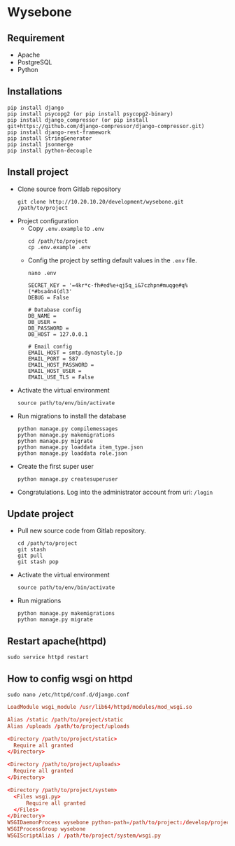 # Wysebone

## Requirement
- Apache
- PostgreSQL
- Python

## Installations
```
pip install django
pip install psycopg2 (or pip install psycopg2-binary)
pip install django_compressor (or pip install git+https://github.com/django-compressor/django-compressor.git)
pip install django-rest-framework
pip install StringGenerator
pip install jsonmerge
pip install python-decouple
```

## Install project
- Clone source from Gitlab repository
  ```
  git clone http://10.20.10.20/development/wysebone.git /path/to/project
  ```
- Project configuration
  - Copy `.env.example` to `.env`
    ```
    cd /path/to/project
    cp .env.example .env
    ```
  - Config the project by setting default values in the `.env` file.
    ```
    nano .env
    ```
    ```env
    SECRET_KEY = '=4kr*c-fh#ed%e+qj5q_i&7czhpn#muqge#q%(*#bsa4n4(dl3'
    DEBUG = False

    # Database config
    DB_NAME =
    DB_USER =
    DB_PASSWORD =
    DB_HOST = 127.0.0.1

    # Email config
    EMAIL_HOST = smtp.dynastyle.jp
    EMAIL_PORT = 587
    EMAIL_HOST_PASSWORD =
    EMAIL_HOST_USER =
    EMAIL_USE_TLS = False
    ```
- Activate the virtual environment
  ```
  source path/to/env/bin/activate
  ```
- Run migrations to install the database
  ```
  python manage.py compilemessages
  python manage.py makemigrations
  python manage.py migrate
  python manage.py loaddata item_type.json
  python manage.py loaddata role.json
  ```
- Create the first super user
  ```
  python manage.py createsuperuser
  ```
- Congratulations. Log into the administrator account from uri: `/login`


## Update project
- Pull new source code from Gitlab repository.
  ```
  cd /path/to/project
  git stash
  git pull
  git stash pop
  ```
- Activate the virtual environment
  ```
  source path/to/env/bin/activate
  ```
- Run migrations
  ```
  python manage.py makemigrations
  python manage.py migrate
  ```

## Restart apache(httpd)
```
sudo service httpd restart
```

## How to config wsgi on httpd
```
sudo nano /etc/httpd/conf.d/django.conf
```

```conf
LoadModule wsgi_module /usr/lib64/httpd/modules/mod_wsgi.so

Alias /static /path/to/project/static
Alias /uploads /path/to/project/uploads

<Directory /path/to/project/static>
  Require all granted
</Directory>

<Directory /path/to/project/uploads>
  Require all granted
</Directory>

<Directory /path/to/project/system>
  <Files wsgi.py>
      Require all granted
  </Files>
</Directory>
WSGIDaemonProcess wysebone python-path=/path/to/project:/develop/projects/projectenv/lib/python3.7/site-packages
WSGIProcessGroup wysebone
WSGIScriptAlias / /path/to/project/system/wsgi.py
```
